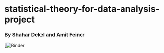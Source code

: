 # statistical-theory-for-data-analysis-project

<h3>By Shahar Dekel and Amit Feiner </h3>

[![Binder](https://mybinder.org/v2/gh/shahardekel/statistical-theory-for-data-analysis-project/16886521cbc0bf2a5b4a8bc539e86992d34ff9bb?filepath=Assignment%20%231.ipynb)
